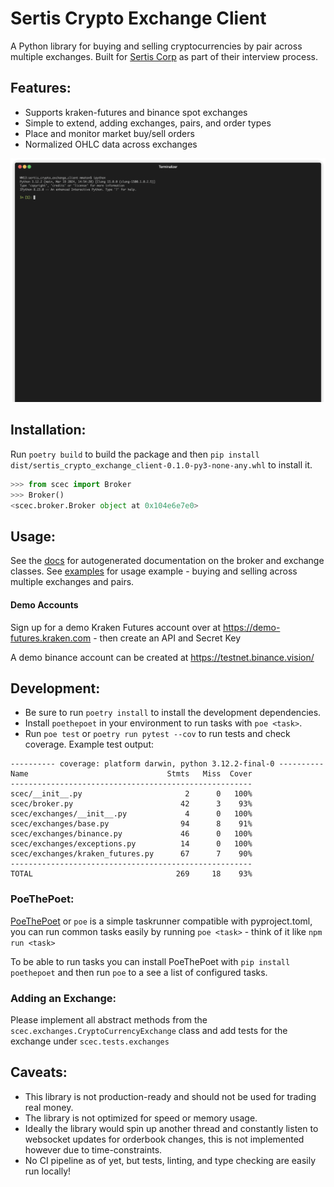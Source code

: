 # Sertis Crypto Exchange Client

A Python library for buying and selling cryptocurrencies by pair across multiple exchanges.
Built for [Sertis Corp](https://www.sertiscorp.com) as part of their interview process.


## Features:
- Supports kraken-futures and binance spot exchanges
- Simple to extend, adding exchanges, pairs, and order types
- Place and monitor market buy/sell orders
- Normalized OHLC data across exchanges

![demo](examples/demo.gif)

## Installation:
Run `poetry build` to build the package and then `pip install dist/sertis_crypto_exchange_client-0.1.0-py3-none-any.whl` to install it.

```python
>>> from scec import Broker
>>> Broker()
<scec.broker.Broker object at 0x104e6e7e0>
```

## Usage:
See the [docs](docs.md) for autogenerated documentation on the broker and exchange classes.
See [examples](examples) for usage example - buying and selling across multiple exchanges and pairs.

#### Demo Accounts
Sign up for a demo Kraken Futures account over at https://demo-futures.kraken.com - then create an API and Secret Key

A demo binance account can be created at https://testnet.binance.vision/

## Development:
- Be sure to run `poetry install` to install the development dependencies.
- Install `poethepoet`  in your environment to run tasks with `poe <task>`.
- Run `poe test` or `poetry run pytest --cov` to run tests and check coverage. 
Example test output:
```shell
---------- coverage: platform darwin, python 3.12.2-final-0 ----------
Name                               Stmts   Miss  Cover
------------------------------------------------------
scec/__init__.py                       2      0   100%
scec/broker.py                        42      3    93%
scec/exchanges/__init__.py             4      0   100%
scec/exchanges/base.py                94      8    91%
scec/exchanges/binance.py             46      0   100%
scec/exchanges/exceptions.py          14      0   100%
scec/exchanges/kraken_futures.py      67      7    90%
------------------------------------------------------
TOTAL                                269     18    93%
```

### PoeThePoet:
[PoeThePoet](https://github.com/nat-n/poethepoet) or `poe` is a simple taskrunner compatible with pyproject.toml, you can
run common tasks easily by running `poe <task>` - think of it like `npm run <task>`

To be able to run tasks you can install PoeThePoet with `pip install poethepoet` and then run `poe` to a see a list of
configured tasks.


### Adding an Exchange:
Please implement all abstract methods from the `scec.exchanges.CryptoCurrencyExchange` class and add tests for the
exchange under `scec.tests.exchanges`

## Caveats:
- This library is not production-ready and should not be used for trading real money.
- The library is not optimized for speed or memory usage.
- Ideally the library would spin up another thread and constantly listen to websocket updates for orderbook changes, this
  is not implemented however due to time-constraints.
- No CI pipeline as of yet, but tests, linting, and type checking are easily run locally!
